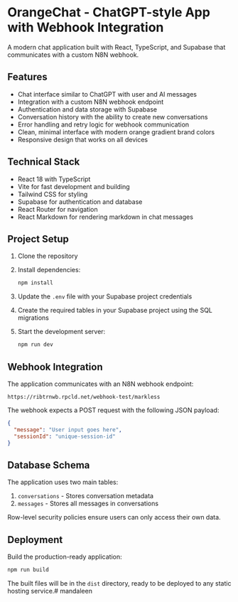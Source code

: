 # OrangeChat - ChatGPT-style App with Webhook Integration

A modern chat application built with React, TypeScript, and Supabase that communicates with a custom N8N webhook.

## Features

- Chat interface similar to ChatGPT with user and AI messages
- Integration with a custom N8N webhook endpoint
- Authentication and data storage with Supabase
- Conversation history with the ability to create new conversations
- Error handling and retry logic for webhook communication
- Clean, minimal interface with modern orange gradient brand colors
- Responsive design that works on all devices

## Technical Stack

- React 18 with TypeScript
- Vite for fast development and building
- Tailwind CSS for styling
- Supabase for authentication and database
- React Router for navigation
- React Markdown for rendering markdown in chat messages

## Project Setup

1. Clone the repository
2. Install dependencies:
   ```bash
   npm install
   ```
3. Update the `.env` file with your Supabase project credentials

4. Create the required tables in your Supabase project using the SQL migrations

5. Start the development server:
   ```bash
   npm run dev
   ```

## Webhook Integration

The application communicates with an N8N webhook endpoint:
```
https://ribtrnwb.rpcld.net/webhook-test/markless
```

The webhook expects a POST request with the following JSON payload:
```json
{
  "message": "User input goes here",
  "sessionId": "unique-session-id"
}
```

## Database Schema

The application uses two main tables:

1. `conversations` - Stores conversation metadata
2. `messages` - Stores all messages in conversations

Row-level security policies ensure users can only access their own data.

## Deployment

Build the production-ready application:
```bash
npm run build
```

The built files will be in the `dist` directory, ready to be deployed to any static hosting service.# mandaleen
